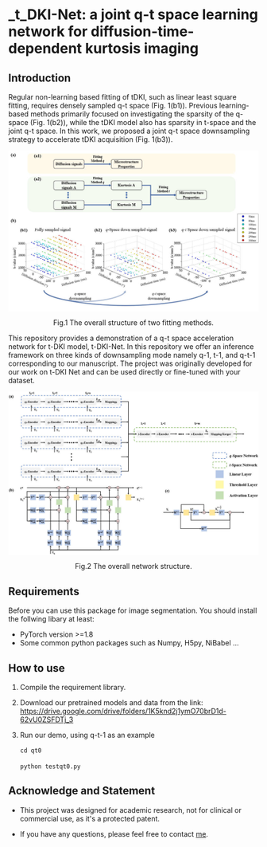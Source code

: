 # _t_DKI-Net: a joint q-t space learning network for diffusion-time-dependent kurtosis imaging

## Introduction

Regular non-learning based fitting of tDKI, such as linear least square fitting, requires densely sampled q-t space (Fig. 1(b1)). Previous learning-based methods primarily focused on investigating the sparsity of the q-space (Fig. 1(b2)), while the tDKI model also has sparsity in t-space and the joint q-t space. In this work, we proposed a joint q-t space downsampling strategy to accelerate tDKI acquisition (Fig. 1(b3)).

<p align="center">
   <img src="./Figure/Fitting method.jpg" align="center" width="700">
</p>
<p align="center"> Fig.1 The overall structure of two fitting methods. <p align="center">

This repository provides a demonstration of a q-t space acceleration network for t-DKI model, t-DKI-Net. In this repository we offer an inference framework on three kinds of downsampling mode namely q-1, t-1, and q-t-1 corresponding to our manuscript. The project was originally developed for our work on t-DKI Net and can be used directly or fine-tuned with your dataset. 

<p align="center">
   <img src="./Figure/Structure.jpg" align="center" width="700">
</p>
<p align="center"> Fig.2 The overall network structure. <p align="center">


## Requirements

Before you can use this package for image segmentation. You should install the follwing libary at least:
- PyTorch version >=1.8
- Some common python packages such as Numpy, H5py, NiBabel ...

## How to use

1. Compile the requirement library.

2. Download our pretrained models and data from the link: <https://drive.google.com/drive/folders/1K5knd2j1ymO70brD1d-62vU0ZSFDTj_3>

3. Run our demo, using q-t-1 as an example
    ```
    cd qt0
    
    python testqt0.py
    ```

<!-- ## Citation

If you find it useful for your research, please consider citing the following sources:

    @article{ZHENG2023102788,
    title = {A microstructure estimation Transformer inspired by sparse representation for diffusion MRI},
    journal = {Medical Image Analysis},
    volume = {86},
    pages = {102788},
    year = {2023},
    issn = {1361-8415},
    doi = {https://doi.org/10.1016/j.media.2023.102788},
    author = {Tianshu Zheng and Guohui Yan and Haotian Li and Weihao Zheng and Wen Shi and Yi Zhang and Chuyang Ye and Dan Wu},
    keywords = {Diffusion MRI, Microstructural model, Sparse coding, Transformer}, -->


## Acknowledge and Statement

- This project was designed for academic research, not for clinical or commercial use, as it's a protected patent. 
<!-- - Our demo was trained on [HCP-YA](https://www.humanconnectome.org/study/hcp-young-adult/) dataset and we used two shells ( 30 diffusion
directions per shell at b-values of 1 and 2 $ms/ \mu m^2$ ) -->
- If you have any questions, please feel free to contact [me](mailto:zhengtianshu996@gamil.com).


